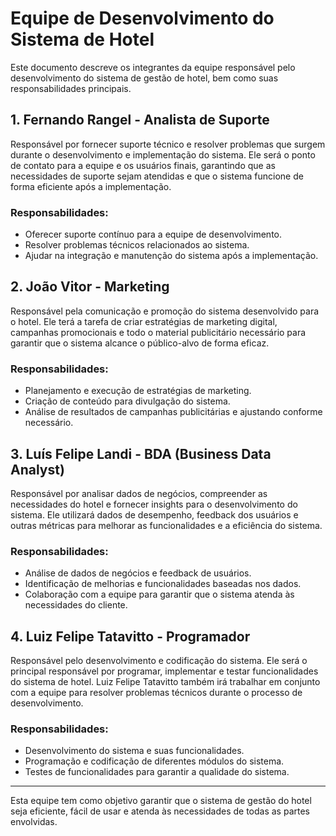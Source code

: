 # Equipe de Desenvolvimento do Sistema de Hotel

Este documento descreve os integrantes da equipe responsável pelo desenvolvimento do sistema de gestão de hotel, bem como suas responsabilidades principais.

## 1. **Fernando Rangel** - Analista de Suporte
Responsável por fornecer suporte técnico e resolver problemas que surgem durante o desenvolvimento e implementação do sistema. Ele será o ponto de contato para a equipe e os usuários finais, garantindo que as necessidades de suporte sejam atendidas e que o sistema funcione de forma eficiente após a implementação.

### Responsabilidades:
- Oferecer suporte contínuo para a equipe de desenvolvimento.
- Resolver problemas técnicos relacionados ao sistema.
- Ajudar na integração e manutenção do sistema após a implementação.

## 2. **João Vitor** - Marketing
Responsável pela comunicação e promoção do sistema desenvolvido para o hotel. Ele terá a tarefa de criar estratégias de marketing digital, campanhas promocionais e todo o material publicitário necessário para garantir que o sistema alcance o público-alvo de forma eficaz.

### Responsabilidades:
- Planejamento e execução de estratégias de marketing.
- Criação de conteúdo para divulgação do sistema.
- Análise de resultados de campanhas publicitárias e ajustando conforme necessário.

## 3. **Luís Felipe Landi** - BDA (Business Data Analyst)
Responsável por analisar dados de negócios, compreender as necessidades do hotel e fornecer insights para o desenvolvimento do sistema. Ele utilizará dados de desempenho, feedback dos usuários e outras métricas para melhorar as funcionalidades e a eficiência do sistema.

### Responsabilidades:
- Análise de dados de negócios e feedback de usuários.
- Identificação de melhorias e funcionalidades baseadas nos dados.
- Colaboração com a equipe para garantir que o sistema atenda às necessidades do cliente.

## 4. **Luiz Felipe Tatavitto** - Programador
Responsável pelo desenvolvimento e codificação do sistema. Ele será o principal responsável por programar, implementar e testar funcionalidades do sistema de hotel. Luiz Felipe Tatavitto também irá trabalhar em conjunto com a equipe para resolver problemas técnicos durante o processo de desenvolvimento.

### Responsabilidades:
- Desenvolvimento do sistema e suas funcionalidades.
- Programação e codificação de diferentes módulos do sistema.
- Testes de funcionalidades para garantir a qualidade do sistema.

---

Esta equipe tem como objetivo garantir que o sistema de gestão do hotel seja eficiente, fácil de usar e atenda às necessidades de todas as partes envolvidas.
